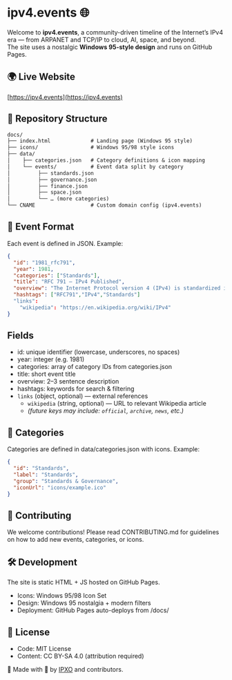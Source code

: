 # ipv4.events 🌐

Welcome to **ipv4.events**, a community-driven timeline of the Internet’s IPv4 era — from ARPANET and TCP/IP to cloud, AI, space, and beyond.  
The site uses a nostalgic **Windows 95-style design** and runs on GitHub Pages.

## 🌍 Live Website
[https://ipv4.events](https://ipv4.events)

## 📂 Repository Structure
```txt
docs/
├── index.html             # Landing page (Windows 95 style)
├── icons/                 # Windows 95/98 style icons
├── data/
│    ├── categories.json   # Category definitions & icon mapping
│    └── events/           # Event data split by category
│         ├── standards.json
│         ├── governance.json
│         ├── finance.json
│         ├── space.json
│         └── … (more categories)
└── CNAME                  # Custom domain config (ipv4.events)
```

## 📝 Event Format
Each event is defined in JSON. Example:

```json
{
  "id": "1981_rfc791",
  "year": 1981,
  "categories": ["Standards"],
  "title": "RFC 791 — IPv4 Published",
  "overview": "The Internet Protocol version 4 (IPv4) is standardized in RFC 791, defining the dominant packet format for decades.",
  "hashtags": ["RFC791","IPv4","Standards"]
  "links": 
    "wikipedia": "https://en.wikipedia.org/wiki/IPv4"
}
```

## Fields
* id: unique identifier (lowercase, underscores, no spaces)
* year: integer (e.g. 1981)
* categories: array of category IDs from categories.json
* title: short event title
* overview: 2–3 sentence description
* hashtags: keywords for search & filtering
* `links` (object, optional) — external references  
  * `wikipedia` (string, optional) — URL to relevant Wikipedia article  
  * *(future keys may include: `official`, `archive`, `news`, etc.)*

## 📂 Categories
Categories are defined in data/categories.json with icons. Example:
```json
{
  "id": "Standards",
  "label": "Standards",
  "group": "Standards & Governance",
  "iconUrl": "icons/example.ico"
}
```
## 🤝 Contributing
We welcome contributions!
Please read CONTRIBUTING.md for guidelines on how to add new events, categories, or icons.

## 🛠 Development
The site is static HTML + JS hosted on GitHub Pages.
* Icons: Windows 95/98 Icon Set
* Design: Windows 95 nostalgia + modern filters
* Deployment: GitHub Pages auto-deploys from /docs/

## 📜 License
* Code: MIT License
* Content: CC BY-SA 4.0 (attribution required)

👾 Made with 💾 by [IPXO](https://www.ipxo.com) and contributors.
